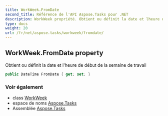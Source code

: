 ```yaml
---
title: WorkWeek.FromDate
second_title: Référence de l'API Aspose.Tasks pour .NET
description: WorkWeek propriété. Obtient ou définit la date et lheure de début de la semaine de travail
type: docs
weight: 20
url: /fr/net/aspose.tasks/workweek/fromdate/
---
```

## WorkWeek.FromDate property

Obtient ou définit la date et l'heure de début de la semaine de travail

```csharp
public DateTime FromDate { get; set; }
```

### Voir également

* class [WorkWeek](../)
* espace de noms [Aspose.Tasks](../../workweek/)
* Assemblée [Aspose.Tasks](../../../)


